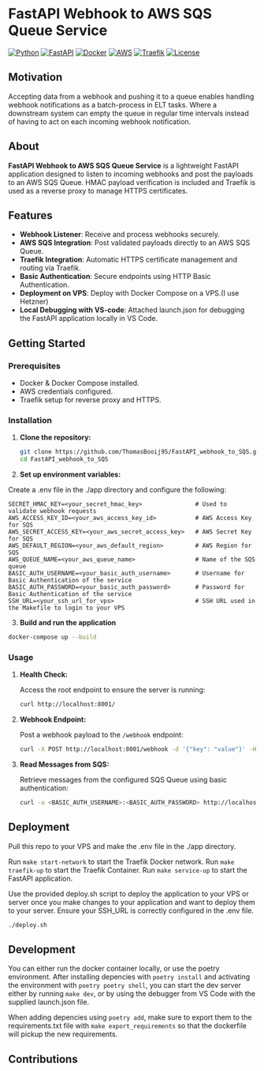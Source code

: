 # FastAPI Webhook to AWS SQS Queue Service

[![Python](https://img.shields.io/badge/Python-3.11-blue.svg)](https://www.python.org/)
[![FastAPI](https://img.shields.io/badge/FastAPI-0.95.2-blue)](https://fastapi.tiangolo.com/)
[![Docker](https://img.shields.io/badge/Docker-v20.10.16-blue)](https://www.docker.com/)
[![AWS](https://img.shields.io/badge/AWS-SQS-blue.svg)](https://aws.amazon.com/sqs/)
[![Traefik](https://img.shields.io/badge/Traefik-v2.5.6-blue)](https://traefik.io/)
[![License](https://img.shields.io/badge/License-Apache%202.0-blue.svg)](https://www.apache.org/licenses/LICENSE-2.0)


## Motivation

Accepting data from a webhook and pushing it to a queue enables handling webhook notifications as a batch-process in ELT tasks. Where a downstream system can empty the queue in regular time intervals instead of having to act on each incoming webhook notification. 

## About

**FastAPI Webhook to AWS SQS Queue Service** is a lightweight FastAPI application designed to listen to incoming webhooks and post the payloads to an AWS SQS Queue. HMAC payload verification is included and Traefik is used as a reverse proxy to manage HTTPS certificates.

## Features

- **Webhook Listener**: Receive and process webhooks securely.
- **AWS SQS Integration**: Post validated payloads directly to an AWS SQS Queue.
- **Traefik Integration**: Automatic HTTPS certificate management and routing via Traefik.
- **Basic Authentication**: Secure endpoints using HTTP Basic Authentication.
- **Deployment on VPS**: Deploy with Docker Compose on a VPS.(I use Hetzner)
- **Local Debugging with VS-code**: Attached launch.json for debugging the FastAPI application locally in VS Code. 

## Getting Started

### Prerequisites

- Docker & Docker Compose installed.
- AWS credentials configured.
- Traefik setup for reverse proxy and HTTPS.

### Installation

1. **Clone the repository:**

   ```bash
   git clone https://github.com/ThomasBooij95/FastAPI_webhook_to_SQS.git
   cd FastAPI_webhook_to_SQS
   ```

2. **Set up environment variables:**

Create a .env file in the ./app directory and configure the following:   

```
SECRET_HMAC_KEY=<your_secret_hmac_key>               # Used to validate webhook requests
AWS_ACCESS_KEY_ID=<your_aws_access_key_id>           # AWS Access Key for SQS
AWS_SECRET_ACCESS_KEY=<your_aws_secret_access_key>   # AWS Secret Key for SQS
AWS_DEFAULT_REGION=<your_aws_default_region>         # AWS Region for SQS
AWS_QUEUE_NAME=<your_aws_queue_name>                 # Name of the SQS queue
BASIC_AUTH_USERNAME=<your_basic_auth_username>       # Username for Basic Authentication of the service
BASIC_AUTH_PASSWORD=<your_basic_auth_password>       # Password for Basic Authentication of the service
SSH_URL=<your_ssh_url_for_vps>                       # SSH URL used in the Makefile to login to your VPS

```

3. **Build and run the application**

```bash
docker-compose up --build
```


### Usage

1. **Health Check:**

   Access the root endpoint to ensure the server is running:

   ```bash
   curl http://localhost:8001/
   ```


2. **Webhook Endpoint:**

   Post a webhook payload to the `/webhook` endpoint:

   ```bash
   curl -X POST http://localhost:8001/webhook -d '{"key": "value"}' -H "signature: your_signature"
   ```


3. **Read Messages from SQS:**

   Retrieve messages from the configured SQS Queue using basic authentication:

   ```bash
   curl -u <BASIC_AUTH_USERNAME>:<BASIC_AUTH_PASSWORD> http://localhost:8001/read_messages_in_queue
   ```

## Deployment

Pull this repo to your VPS and make the .env file in the ./app directory.

Run ```make start-network``` to start the Traefik Docker network.
Run ```make traefik-up``` to start the Traefik Container.
Run ```make service-up``` to start the FastAPI application.

Use the provided deploy.sh script to deploy the application to your VPS or server once you make changes to your application and want to deploy them to your server. Ensure your SSH_URL is correctly configured in the .env file.

```bash
./deploy.sh
```


## Development

You can either run the docker container locally, or use the poetry environment. After installing depencies with ```poetry install``` and activating the environment with ```poetry poetry shell```,
you can start the dev server either by running ```make dev```, or by using the debugger from VS Code with the supplied launch.json file. 

When adding depencies using ```poetry add```, make sure to export them to the requirements.txt file with ```make export_requirements``` so that the dockerfile will pickup the new requirements.


## Contributions


